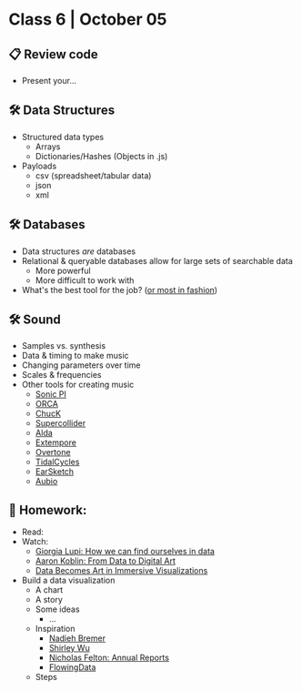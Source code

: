# Class 6 | October 05

## 📋 Review code

* Present your...

## 🛠️ Data Structures

* Structured data types
  * Arrays
  * Dictionaries/Hashes (Objects in .js)
* Payloads
  * csv (spreadsheet/tabular data)
  * json
  * xml

## 🛠️ Databases

* Data structures *are* databases
* Relational & queryable databases allow for large sets of searchable data
  * More powerful
  * More difficult to work with
* What's the best tool for the job? ([or most in fashion](https://mobile.twitter.com/ryanchenkie/status/1303781123546324994))

## 🛠️ Sound

* Samples vs. synthesis
* Data & timing to make music
* Changing parameters over time
* Scales & frequencies
* Other tools for creating music
  * [Sonic PI](http://sonic-pi.net/)
  * [ORCA](https://github.com/hundredrabbits/Orca)
  * [ChucK](http://chuck.cs.princeton.edu/)
  * [Supercollider](http://supercollider.github.io/)
  * [Alda](https://alda.io/)
  * [Extempore](https://extemporelang.github.io/)
  * [Overtone](http://overtone.github.io/)
  * [TidalCycles](https://tidalcycles.org/)
  * [EarSketch](http://earsketch.gatech.edu/landing/)
  * [Aubio](https://aubio.org/)

## 📝 Homework:

* Read:
* Watch:
  * [Giorgia Lupi: How we can find ourselves in data](https://www.youtube.com/watch?v=sFIDCtRX_-o)
  * [Aaron Koblin: From Data to Digital Art](https://www.youtube.com/watch?v=-SETcTrdcU4)
  * [Data Becomes Art in Immersive Visualizations](https://www.youtube.com/watch?v=99gMbK2QCKE)
* Build a data visualization
  * A chart
  * A story
  * Some ideas
    * ...
  * Inspiration
    * [Nadieh Bremer](https://www.visualcinnamon.com/)
    * [Shirley Wu](https://sxywu.com/)
    * [Nicholas Felton: Annual Reports](http://feltron.com/FAR08.html)
    * [FlowingData](https://flowingdata.com/)
  * Steps
